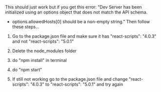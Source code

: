 This should just work but if you get this error: "Dev Server has been initialized using an options object that does not match the API schema.
 - options.allowedHosts[0] should be a non-empty string." Then follow these steps...

1. Go to the package.json file and make sure it has "react-scripts": "4.0.3" and not "react-scripts": "5.0.1"

2. Delete the node_modules folder

3. do "npm install" in terminal

4. do "npm start"

5. If still not working go to the package.json file and change "react-scripts": "4.0.3" to "react-scripts": "5.0.1" and try again
